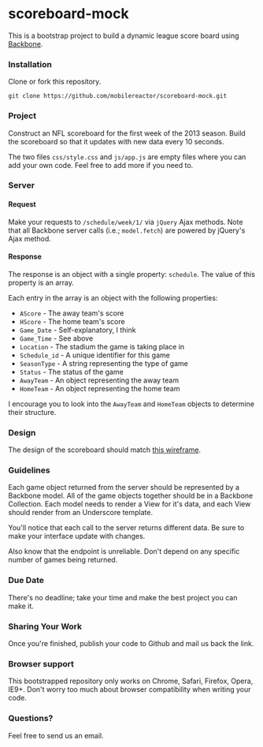 scoreboard-mock
=============

This is a bootstrap project to build a dynamic league score board using [Backbone](https://github.com/jashkenas/backbone).

### Installation

Clone or fork this repository.

```
git clone https://github.com/mobilereactor/scoreboard-mock.git
```

### Project

Construct an NFL scoreboard for the first week of the 2013 season. Build the scoreboard so that it updates with new data every 10 seconds.

The two files `css/style.css` and `js/app.js` are empty files where you can add your own code. Feel free to add more if you need to.

### Server

#### Request

Make your requests to `/schedule/week/1/` via `jQuery` Ajax methods. Note that all Backbone server calls (i.e.; `model.fetch`) are powered by jQuery's Ajax method.

#### Response

The response is an object with a single property: `schedule`. The value of this property is an array.

Each entry in the array is an object with the following properties:

- `AScore` - The away team's score
- `HScore` - The home team's score
- `Game_Date` - Self-explanatory, I think
- `Game_Time` - See above
- `Location` - The stadium the game is taking place in
- `Schedule_id` - A unique identifier for this game
- `SeasonType` - A string representing the type of game
- `Status` - The status of the game
- `AwayTeam` - An object representing the away team
- `HomeTeam` - An object representing the home team

I encourage you to look into the `AwayTeam` and `HomeTeam` objects to determine their structure.

### Design

The design of the scoreboard should match [this wireframe](https://gomockingbird.com/mockingbird/#cm4sbgp).

### Guidelines

Each game object returned from the server should be represented by a Backbone model. All of the game objects together should be in a Backbone Collection. Each model needs to render a View for it's data, and each View should render from an Underscore template.

You'll notice that each call to the server returns different data. Be sure to make your interface update with changes.

Also know that the endpoint is unreliable. Don't depend on any specific number of games being returned.

### Due Date

There's no deadline; take your time and make the best project you can make it.

### Sharing Your Work

Once you're finished, publish your code to Github and mail us back the link.

### Browser support

This bootstrapped repository only works on Chrome, Safari, Firefox, Opera, IE9+. Don't worry too much about browser compatibility when writing your code.

### Questions?

Feel free to send us an email.
